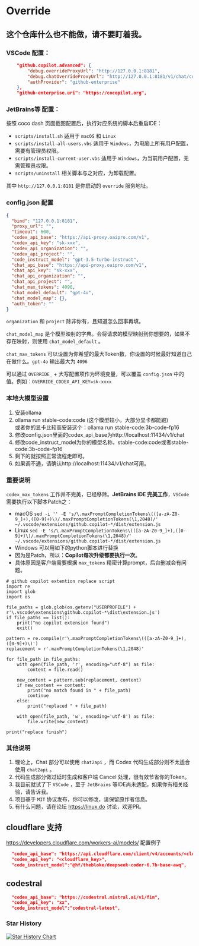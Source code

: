 # Override

## 这个仓库什么也不能做，请不要盯着我。

### VSCode 配置：

```json
    "github.copilot.advanced": {
        "debug.overrideProxyUrl": "http://127.0.0.1:8181",
        "debug.chatOverrideProxyUrl": "http://127.0.0.1:8181/v1/chat/completions",
        "authProvider": "github-enterprise"
    },
    "github-enterprise.uri": "https://cocopilot.org",
```

### JetBrains等 配置：

按照 coco dash 页面截图配置后，执行对应系统的脚本后重启IDE：
* `scripts/install.sh` 适用于 `macOS` 和 `Linux`
* `scripts/install-all-users.vbs` 适用于 `Windows`，为电脑上所有用户配置，需要有管理员权限。
* `scripts/install-current-user.vbs` 适用于 `Windows`，为当前用户配置，无需管理员权限。
* `scripts/uninstall` 相关脚本与之对应，为卸载配置。

其中 `http://127.0.0.1:8181` 是你启动的 `override` 服务地址。

### config.json 配置

```json
{
  "bind": "127.0.0.1:8181",
  "proxy_url": "",
  "timeout": 600,
  "codex_api_base": "https://api-proxy.oaipro.com/v1",
  "codex_api_key": "sk-xxx",
  "codex_api_organization": "",
  "codex_api_project": "",
  "code_instruct_model": "gpt-3.5-turbo-instruct",
  "chat_api_base": "https://api-proxy.oaipro.com/v1",
  "chat_api_key": "sk-xxx",
  "chat_api_organization": "",
  "chat_api_project": "",
  "chat_max_tokens": 4096,
  "chat_model_default": "gpt-4o",
  "chat_model_map": {},
  "auth_token": ""
}
```

`organization` 和 `project` 除非你有，且知道怎么回事再填。

`chat_model_map` 是个模型映射的字典。会将请求的模型映射到你想要的，如果不存在映射，则使用 `chat_model_default` 。

`chat_max_tokens` 可以设置为你希望的最大Token数，你设置的时候最好知道自己在做什么。`gpt-4o` 输出最大为 `4096`

可以通过 `OVERRIDE_` + 大写配置项作为环境变量，可以覆盖 `config.json` 中的值。例如：`OVERRIDE_CODEX_API_KEY=sk-xxxx`

### 本地大模型设置
1. 安装ollama 
2. ollama run stable-code:code  (这个模型较小，大部分显卡都能跑)  
 或者你的显卡比较高安装这个：ollama run stable-code:3b-code-fp16
3. 修改config.json里面的codex_api_base为http://localhost:11434/v1/chat
4. 修改code_instruct_model为你的模型名称，stable-code:code或者stable-code:3b-code-fp16
4. 剩下的就按照正常流程走即可。
5. 如果调不通，请确认http://localhost:11434/v1/chat可用。

### 重要说明
`codex_max_tokens` 工作并不完美，已经移除。**JetBrains IDE 完美工作**，`VSCode` 需要执行以下脚本Patch之：

* macOS `sed -i '' -E 's/\.maxPromptCompletionTokens\(([a-zA-Z0-9_]+),([0-9]+)\)/.maxPromptCompletionTokens(\1,2048)/' ~/.vscode/extensions/github.copilot-*/dist/extension.js`
* Linux `sed -E 's/\.maxPromptCompletionTokens\(([a-zA-Z0-9_]+),([0-9]+)\)/.maxPromptCompletionTokens(\1,2048)/' ~/.vscode/extensions/github.copilot-*/dist/extension.js`
* Windows 可以用如下的python脚本进行替换
* 因为是Patch，所以：**Copilot每次升级都要执行一次**。
* 具体原因是客户端需要根据 `max_tokens` 精密计算prompt，后台删减会有问题。

```
# github copilot extention replace script
import re
import glob
import os

file_paths = glob.glob(os.getenv("USERPROFILE") + r'\.vscode\extensions\github.copilot-*\dist\extension.js')
if file_paths == list():
    print("no copilot extension found")
    exit()

pattern = re.compile(r'\.maxPromptCompletionTokens\(([a-zA-Z0-9_]+),([0-9]+)\)')
replacement = r'.maxPromptCompletionTokens(\1,2048)'

for file_path in file_paths:
    with open(file_path, 'r', encoding="utf-8") as file:
        content = file.read()
    
    new_content = pattern.sub(replacement, content)
    if new_content == content:
        print("no match found in " + file_path)
        continue
    else:
        print("replaced " + file_path)
    
    with open(file_path, 'w', encoding='utf-8') as file:
        file.write(new_content)

print("replace finish")
```

### 其他说明
1. 理论上，Chat 部分可以使用 `chat2api` ，而 Codex 代码生成部分则不太适合使用 `chat2api` 。
2. 代码生成部分做过延时生成和客户端 Cancel 处理，很有效节省你的Token。
3. 我目前就试了下 `VSCode` ，至于 `JetBrains` 等IDE尚未适配，如果你有相关经验，请告诉我。
4. 项目基于 `MIT` 协议发布，你可以修改，请保留原作者信息。
5. 有什么问题，请在论坛 https://linux.do 讨论，欢迎PR。

## cloudflare 支持
 https://developers.cloudflare.com/workers-ai/models/
配置例子
```json
  "codex_api_base": "https://api.cloudflare.com/client/v4/accounts/<cloudflare_account_id>/ai/v1/chat",
  "codex_api_key": "<cloudflare_key>",
  "code_instruct_model":"@hf/thebloke/deepseek-coder-6.7b-base-awq",
```

## codestral
```json
  "codex_api_base": "https://codestral.mistral.ai/v1/fim",
  "codex_api_key": "xx",
  "code_instruct_model":"codestral-latest",
```
### Star History

[![Star History Chart](https://api.star-history.com/svg?repos=linux-do/override&type=Date)](https://star-history.com/#linux-do/override&Date)   

